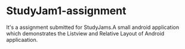 # StudyJam1-assignment
It's a assignment submitted for StudyJams.A small android application which demonstrates the Listview and Relative Layout of Android applicaation.

